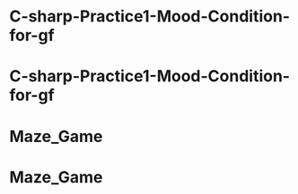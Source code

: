 # C-sharp-Practice1-Mood-Condition-for-gf
# C-sharp-Practice1-Mood-Condition-for-gf
# Maze_Game
# Maze_Game
